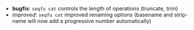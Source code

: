 
* **bugfix**: `seqfu cat` controls the length of operations (truncate, trim)
* *improved*: `seqfu cat` improved renaming options (basename and strip-name will now add a progressive number automatically)